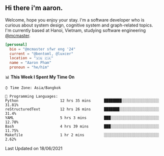 <h2><b>Hi there i'm aaron. </b></h2>

Welcome, hope you enjoy your stay. I'm a software developer who is curious about system design, cognitive system and graph-related topics. I'm currently based at Hanoi, Vietnam, studying software engineering [@mcmaster](https://www.mcmaster.ca/).

```toml
[personal]
  bio = "@mcmaster sfwr eng '24"
  current = "@bentoml, @luxcer"
  location = "🇻🇳 🇨🇦"
  name = "Aaron Pham"
  pronoun = "he/him"
```
<!--<img src="https://github-readme-stats.vercel.app/api?username=aarnphm&show_icons=true&count_private=true&theme=dark" height="170"/>-->
<!--<img src="https://github-readme-stats.vercel.app/api/top-langs/?username=aarnphm&layout=compact&hide=css&theme=dark" height="170" />-->

<!--START_SECTION:waka-->
📊 **This Week I Spent My Time On** 

```text
⌚︎ Time Zone: Asia/Bangkok

💬 Programming Languages: 
Python                   12 hrs 35 mins      ████████░░░░░░░░░░░░░░░░░   31.81% 
reStructuredText         12 hrs 26 mins      ███████░░░░░░░░░░░░░░░░░░   31.4% 
YAML                     5 hrs 3 mins        ███░░░░░░░░░░░░░░░░░░░░░░   12.78% 
Bash                     4 hrs 39 mins       ███░░░░░░░░░░░░░░░░░░░░░░   11.75% 
Makefile                 1 hr 2 mins         ░░░░░░░░░░░░░░░░░░░░░░░░░   2.62%

```


 Last Updated on 18/06/2021
<!--END_SECTION:waka-->
